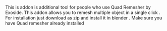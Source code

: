 This is addon is additional tool for people who use Quad Remesher by Exoside. 
This addon allows you to remesh multiple object in a single click . 
For installation just download as zip and install it in blender . Make sure you have Quad remesher already installed
